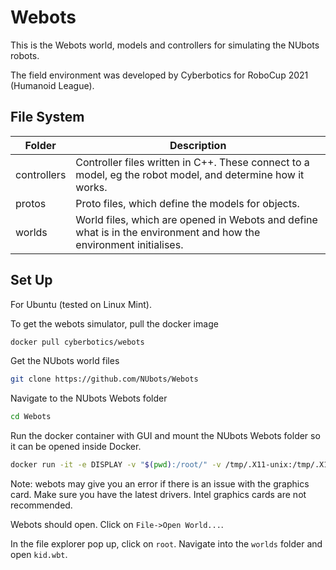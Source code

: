 # Webots

This is the Webots world, models and controllers for simulating the NUbots robots.

The field environment was developed by Cyberbotics for RoboCup 2021 (Humanoid League). 

## File System

| Folder      | Description                                                                                                        |
| ----------- | ------------------------------------------------------------------------------------------------------------------ |
| controllers | Controller files written in C++. These connect to a model, eg the robot model, and determine how it works.         |
| protos      | Proto files, which define the models for objects.                                                                  |
| worlds      | World files, which are opened in Webots and define what is in the environment and how the environment initialises. |

## Set Up

For Ubuntu (tested on Linux Mint).

To get the webots simulator, pull the docker image

```sh
docker pull cyberbotics/webots
```

Get the NUbots world files

```sh
git clone https://github.com/NUbots/Webots
```

Navigate to the NUbots Webots folder

```sh
cd Webots
```

Run the docker container with GUI and mount the NUbots Webots folder so it can be opened inside Docker.

```sh
docker run -it -e DISPLAY -v "$(pwd):/root/" -v /tmp/.X11-unix:/tmp/.X11-unix:rw cyberbotics/webots:latest webots
```

Note: webots may give you an error if there is an issue with the graphics card. Make sure you have the latest drivers. Intel graphics cards are not recommended.

Webots should open. Click on `File->Open World...`. 

In the file explorer pop up, click on `root`. Navigate into the `worlds` folder and open `kid.wbt`.
